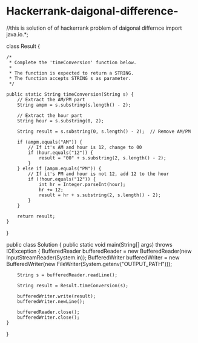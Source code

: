 # Hackerrank-daigonal-difference-
//this is solution of of hackerrank problem of daigonal differnce 
import java.io.*;

class Result {

    /*
     * Complete the 'timeConversion' function below.
     *
     * The function is expected to return a STRING.
     * The function accepts STRING s as parameter.
     */

    public static String timeConversion(String s) {
        // Extract the AM/PM part
        String ampm = s.substring(s.length() - 2);

        // Extract the hour part
        String hour = s.substring(0, 2);

        String result = s.substring(0, s.length() - 2);  // Remove AM/PM

        if (ampm.equals("AM")) {
            // If it's AM and hour is 12, change to 00
            if (hour.equals("12")) {
                result = "00" + s.substring(2, s.length() - 2);
            }
        } else if (ampm.equals("PM")) {
            // If it's PM and hour is not 12, add 12 to the hour
            if (!hour.equals("12")) {
                int hr = Integer.parseInt(hour);
                hr += 12;
                result = hr + s.substring(2, s.length() - 2);
            }
        }

        return result;
    }
}

public class Solution {
    public static void main(String[] args) throws IOException {
        BufferedReader bufferedReader = new BufferedReader(new InputStreamReader(System.in));
        BufferedWriter bufferedWriter = new BufferedWriter(new FileWriter(System.getenv("OUTPUT_PATH")));

        String s = bufferedReader.readLine();

        String result = Result.timeConversion(s);

        bufferedWriter.write(result);
        bufferedWriter.newLine();

        bufferedReader.close();
        bufferedWriter.close();
    }
}
